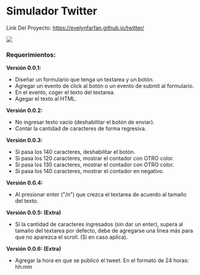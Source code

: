 # Simulador Twitter

Link Del Proyecto: https://evelynfarfan.github.io/twitter/

<img src="https://vgy.me/wAkMtE.png">

### Requerimientos:

**Versión 0.0.1:**
- Diseñar un formulario que tenga un textarea y un botón.
- Agregar un evento de click al botón o un evento de submit al formulario.
- En el evento, coger el texto del textarea.
- Agegar el texto al HTML.

**Versión 0.0.2:**
- No ingresar texto vacío (deshabilitar el botón de enviar).
- Contar la cantidad de caracteres de forma regresiva.

**Versión 0.0.3:**
- Si pasa los 140 caracteres, deshabilitar el botón.
- Si pasa los 120 caracteres, mostrar el contador con OTRO color.
- Si pasa los 130 caracteres, mostrar el contador con OTRO color.
- Si pasa los 140 caracteres, mostrar el contador en negativo.

**Versión 0.0.4:**
- Al presionar enter ("/n") que crezca el textarea de acuerdo al tamaño del texto.

**Versión 0.0.5: (Extra)**
- Si la cantidad de caracteres ingresados (sin dar un enter), supera al tamaño del textarea por defecto, debe de agregarse una línea más para que no aparezca el scroll. (Si en caso aplica).

**Versión 0.0.6: (Extra)**
- Agregar la hora en que se publicó el tweet. En el formato de 24 horas: hh:mm

